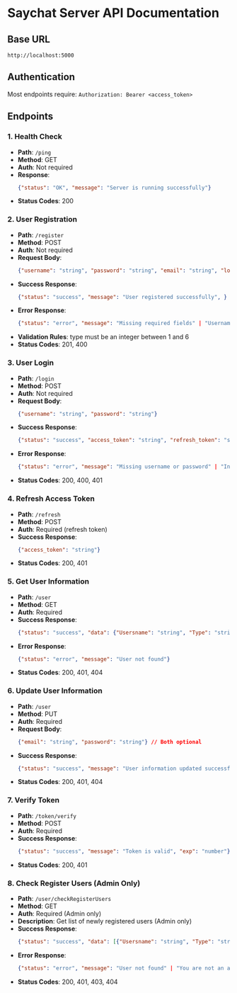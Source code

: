 # Saychat Server API Documentation

## Base URL
`http://localhost:5000`

## Authentication
Most endpoints require: `Authorization: Bearer <access_token>`

## Endpoints

### 1. Health Check
- **Path**: `/ping`
- **Method**: GET
- **Auth**: Not required
- **Response**:
  ```json
  {"status": "OK", "message": "Server is running successfully"}
  ```
- **Status Codes**: 200

### 2. User Registration
- **Path**: `/register`
- **Method**: POST
- **Auth**: Not required
- **Request Body**:
  ```json
  {"username": "string", "password": "string", "email": "string", "login_username": "string", "english_username": "string"}
  ```
- **Success Response**:
  ```json
  {"status": "success", "message": "User registered successfully", }
  ```
- **Error Response**:
  ```json
  {"status": "error", "message": "Missing required fields" | "Username already exists"}
  ```
- **Validation Rules**: type must be an integer between 1 and 6
- **Status Codes**: 201, 400

### 3. User Login
- **Path**: `/login`
- **Method**: POST
- **Auth**: Not required
- **Request Body**:
  ```json
  {"username": "string", "password": "string"}
  ```
- **Success Response**:
  ```json
  {"status": "success", "access_token": "string", "refresh_token": "string", "token_type": "bearer"}
  ```
- **Error Response**:
  ```json
  {"status": "error", "message": "Missing username or password" | "Invalid credentials"}
  ```
- **Status Codes**: 200, 400, 401

### 4. Refresh Access Token
- **Path**: `/refresh`
- **Method**: POST
- **Auth**: Required (refresh token)
- **Success Response**:
  ```json
  {"access_token": "string"}
  ```
- **Status Codes**: 200, 401

### 5. Get User Information
- **Path**: `/user`
- **Method**: GET
- **Auth**: Required
- **Success Response**:
  ```json
  {"status": "success", "data": {"Usersname": "string", "Type": "string", "Login_usersname": "string", "En_usersname": "string"}}
  ```
- **Error Response**:
  ```json
  {"status": "error", "message": "User not found"}
  ```
- **Status Codes**: 200, 401, 404

### 6. Update User Information
- **Path**: `/user`
- **Method**: PUT
- **Auth**: Required
- **Request Body**:
  ```json
  {"email": "string", "password": "string"} // Both optional
  ```
- **Success Response**:
  ```json
  {"status": "success", "message": "User information updated successfully"}
  ```
- **Status Codes**: 200, 401, 404

### 7. Verify Token
- **Path**: `/token/verify`
- **Method**: POST
- **Auth**: Required
- **Success Response**:
  ```json
  {"status": "success", "message": "Token is valid", "exp": "number"}
  ```
- **Status Codes**: 200, 401

### 8. Check Register Users (Admin Only)
- **Path**: `/user/checkRegisterUsers`
- **Method**: GET
- **Auth**: Required (Admin only)
- **Description**: Get list of newly registered users (Admin only)
- **Success Response**:
  ```json
  {"status": "success", "data": [{"Usersname": "string", "Type": "string", "Password": "string", "Login_usersname": "string", "En_usersname": "string"}]}
  ```
- **Error Response**:
  ```json
  {"status": "error", "message": "User not found" | "You are not an admin"}
  ```
- **Status Codes**: 200, 401, 403, 404